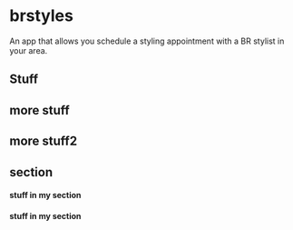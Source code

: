 # brstyles

An app that allows you schedule a styling appointment with a BR stylist in your area.


## Stuff




## more stuff




## more stuff2


## section

#### stuff in my section

#### stuff in my section
